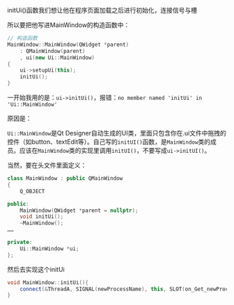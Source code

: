 initUi()函数我们想让他在程序页面加载之后进行初始化，连接信号与槽

所以要把他写进MainWindow的构造函数中：

```cpp
// 构造函数
MainWindow::MainWindow(QWidget *parent)
    : QMainWindow(parent)
    , ui(new Ui::MainWindow)
{
    ui->setupUi(this);
    initUi();
}
```

一开始我用的是：`ui->initUi()`，报错：`no member named 'initUi' in 'Ui::MainWindow'`

原因是：

`Ui::MainWindow`是Qt Designer自动生成的UI类，里面只包含你在.ui文件中拖拽的控件（如button、textEdit等）。自己写的`initUI()`函数，是`MainWindow`类的成员。应该在`MainWindow`类的实现里调用`initUI()`，不要写成`ui->initUI()`。

当然，要在头文件里面定义：

```cpp
class MainWindow : public QMainWindow
{
    Q_OBJECT

public:
    MainWindow(QWidget *parent = nullptr);
    void initUi();
    ~MainWindow();
……

private:
    Ui::MainWindow *ui;
};
```

然后去实现这个initUi

```cpp
void MainWindow::initUi(){
    connect(&ThreadA, SIGNAL(newProcessName), this, SLOT(on_Get_newProcessName));
}
```

